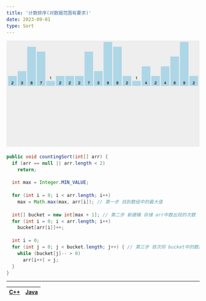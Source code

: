```yaml
---
title: '计数排序(对数据范围有要求)'
date: 2023-09-01
type: Sort
---
```


![计数排序](/public/images/ds/countingSort.gif)

```java
public void countingSort(int[] arr) {
  if (arr == null || arr.length < 2)
    return;

  int max = Integer.MIN_VALUE;

  for (int i = 0; i < arr.length; i++)
    max = Math.max(max, arr[i]); // 第一步 找到数组中的最大值

  int[] bucket = new int[max + 1]; // 第二步 新建桶 存储 arr中数出现的次数
  for (int i = 0; i < arr.length; i++)
    bucket[arr[i]]++;

  int i = 0;
  for (int j = 0; j < bucket.length; j++) { // 第三步 依次将 bucket中的数据倒出
    while (bucket[j]-- > 0)
      arr[i++] = j;
  }
}
```

<hr/>

| [C++](https://github.com/ZhengKe996/DS/blob/main/src/count_sort/count_sort.cpp) | [Java](https://github.com/ZhengKe996/DS/blob/main/src/count_sort/count_sort.java) |
| :-----------------------------------------------------------------------------: | :-------------------------------------------------------------------------------: |
